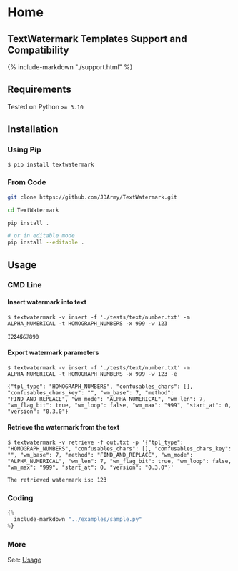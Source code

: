 # Home

## TextWatermark Templates Support and Compatibility

{%
  include-markdown "./support.html"
%}

## Requirements

Tested on Python `>= 3.10`

## Installation

### Using Pip

`$ pip install textwatermark`

### From Code

```bash
git clone https://github.com/JDArmy/TextWatermark.git

cd TextWatermark

pip install .

# or in editable mode
pip install --editable .
```

## Usage

### CMD Line

#### Insert watermark into text

```console
$ textwatermark -v insert -f './tests/text/number.txt' -m ALPHA_NUMERICAL -t HOMOGRAPH_NUMBERS -x 999 -w 123

Ӏ2𝟑𝟒𝟓Ⳓ𝟟890
```

#### Export watermark parameters

```console
$ textwatermark -v insert -f './tests/text/number.txt' -m ALPHA_NUMERICAL -t HOMOGRAPH_NUMBERS -x 999 -w 123 -e

{"tpl_type": "HOMOGRAPH_NUMBERS", "confusables_chars": [], "confusables_chars_key": "", "wm_base": 7, "method": "FIND_AND_REPLACE", "wm_mode": "ALPHA_NUMERICAL", "wm_len": 7, "wm_flag_bit": true, "wm_loop": false, "wm_max": "999", "start_at": 0, "version": "0.3.0"}
```

#### Retrieve the watermark from the text

```console
$ textwatermark -v retrieve -f out.txt -p '{"tpl_type": "HOMOGRAPH_NUMBERS", "confusables_chars": [], "confusables_chars_key": "", "wm_base": 7, "method": "FIND_AND_REPLACE", "wm_mode": "ALPHA_NUMERICAL", "wm_len": 7, "wm_flag_bit": true, "wm_loop": false, "wm_max": "999", "start_at": 0, "version": "0.3.0"}'

The retrieved watermark is: 123
```

### Coding

```py
{%
  include-markdown "../examples/sample.py"
%}
```

### More

See: [Usage](https://textwatermark.jd.army/usage/)
